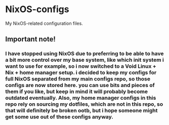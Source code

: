 # NixOS-configs
My NixOS-related configuration files.

## Important note!
### I have stopped using NixOS due to preferring to be able to have a bit more control over my base system, like which init system i want to use for example, so i now switched to a Void Linux + Nix + home manager setup. i decided to keep my configs for full NixOS separated from my main configs repo, so those configs are now stored here. you can use bits and pieces of them if you like, but keep in mind it will probably become outdated eventually. Also, my home manager configs in this repo rely on sourcing my dotfiles, which are not in this repo, so that will definitely be broken ootb, but i hope someone might get some use out of these configs anyway. 

